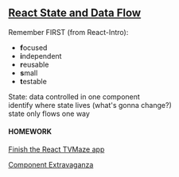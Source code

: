 [**React State and Data Flow**](https://www.reddit.com/r/programming/comments/7qdxct/243_free_oreilly_ebooks/)
------
Remember FIRST (from React-Intro):  
- **f**ocused  
- **i**ndependent  
- **r**eusable  
- **s**mall  
- **t**estable  

State: data controlled in one component  
identify where state lives (what's gonna change?)   
state only flows one way  

#### **HOMEWORK**  
[Finish the React TVMaze app](https://git.generalassemb.ly/ga-wdi-lessons/react-continued#you-do-implement-handlesearchinput-remaining-time)  

[Component Extravaganza](https://git.generalassemb.ly/ga-wdi-exercises/component-extravaganza)  